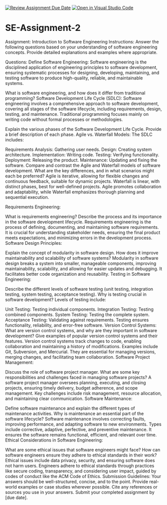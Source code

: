 [![Review Assignment Due Date](https://classroom.github.com/assets/deadline-readme-button-24ddc0f5d75046c5622901739e7c5dd533143b0c8e959d652212380cedb1ea36.svg)](https://classroom.github.com/a/-ucQIGTc)
[![Open in Visual Studio Code](https://classroom.github.com/assets/open-in-vscode-718a45dd9cf7e7f842a935f5ebbe5719a5e09af4491e668f4dbf3b35d5cca122.svg)](https://classroom.github.com/online_ide?assignment_repo_id=15236821&assignment_repo_type=AssignmentRepo)
# SE-Assignment-2
Assignment: Introduction to Software Engineering Instructions: Answer the following questions based on your understanding of software engineering concepts. Provide detailed explanations and examples where appropriate.

Questions: Define Software Engineering: Software engineering is the disciplined application of engineering principles to software development, ensuring systematic processes for designing, developing, maintaining, and testing software to produce high-quality, reliable, and maintainable systems.

What is software engineering, and how does it differ from traditional programming? Software Development Life Cycle (SDLC): Software engineering involves a comprehensive approach to software development, covering all stages of the software lifecycle, including requirements, design, testing, and maintenance. Traditional programming focuses mainly on writing code without formal processes or methodologies.

Explain the various phases of the Software Development Life Cycle. Provide a brief description of each phase. Agile vs. Waterfall Models: The SDLC includes:

Requirements Analysis: Gathering user needs.
Design: Creating system architecture.
Implementation: Writing code.
Testing: Verifying functionality.
Deployment: Releasing the product.
Maintenance: Updating and fixing the software.
Compare and contrast the Agile and Waterfall models of software development. What are the key differences, and in what scenarios might each be preferred? Agile is iterative, allowing for flexible changes and continuous feedback, suitable for dynamic projects. Waterfall is linear, with distinct phases, best for well-defined projects. Agile promotes collaboration and adaptability, while Waterfall emphasizes thorough planning and sequential execution.

Requirements Engineering:

What is requirements engineering? Describe the process and its importance in the software development lifecycle. Requirements engineering is the process of defining, documenting, and maintaining software requirements. It is crucial for understanding stakeholder needs, ensuring the final product meets expectations, and minimizing errors in the development process. Software Design Principles:

Explain the concept of modularity in software design. How does it improve maintainability and scalability of software systems? Modularity in software design breaks a system into smaller, manageable components, improving maintainability, scalability, and allowing for easier updates and debugging. It facilitates better code organization and reusability. Testing in Software Engineering:

Describe the different levels of software testing (unit testing, integration testing, system testing, acceptance testing). Why is testing crucial in software development? Levels of testing include:

Unit Testing: Testing individual components.
Integration Testing: Testing combined components.
System Testing: Testing the complete system.
Acceptance Testing: Validating against requirements. Testing ensures functionality, reliability, and error-free software. Version Control Systems:
What are version control systems, and why are they important in software development? Give examples of popular version control systems and their features. Version control systems track changes to code, enabling collaboration and maintaining a history of modifications. Examples include Git, Subversion, and Mercurial. They are essential for managing versions, merging changes, and facilitating team collaboration. Software Project Management:

Discuss the role of software project manager. What are some key responsibilities and challenges faced in managing software projects? A software project manager oversees planning, executing, and closing projects, ensuring timely delivery, budget adherence, and scope management. Key challenges include risk management, resource allocation, and maintaining clear communication. Software Maintenance:

Define software maintenance and explain the different types of maintenance activities. Why is maintenance an essential part of the software lifecycle? Software maintenance involves correcting faults, improving performance, and adapting software to new environments. Types include corrective, adaptive, perfective, and preventive maintenance. It ensures the software remains functional, efficient, and relevant over time. Ethical Considerations in Software Engineering:

What are some ethical issues that software engineers might face? How can software engineers ensure they adhere to ethical standards in their work? Ethical issues include data privacy, security, and ensuring software does not harm users. Engineers adhere to ethical standards through practices like secure coding, transparency, and considering user impact, guided by codes of conduct like the ACM Code of Ethics. Submission Guidelines: Your answers should be well-structured, concise, and to the point. Provide real-world examples or case studies wherever possible. Cite any references or sources you use in your answers. Submit your completed assignment by [due date].

